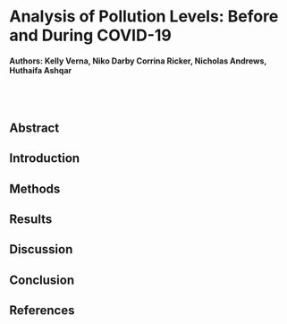 # Analysis of Pollution Levels: Before and During COVID-19
#### Authors: Kelly Verna, Niko Darby Corrina Ricker, Nicholas Andrews, Huthaifa Ashqar

<br>
<br>

## Abstract 

## Introduction

## Methods

## Results

## Discussion

## Conclusion

## References 
